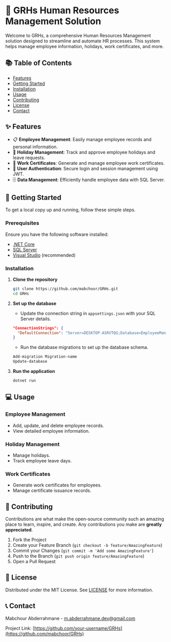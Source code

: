 # 🌟 GRHs Human Resources Management Solution

Welcome to GRHs, a comprehensive Human Resources Management solution designed to streamline and automate HR processes. This system helps manage employee information, holidays, work certificates, and more.

## 📚 Table of Contents
- [Features](#features)
- [Getting Started](#getting-started)
- [Installation](#installation)
- [Usage](#usage)
- [Contributing](#contributing)
- [License](#license)
- [Contact](#contact)

## ✨ Features

- 📋 **Employee Management**: Easily manage employee records and personal information.
- 📆 **Holiday Management**: Track and approve employee holidays and leave requests.
- 📄 **Work Certificates**: Generate and manage employee work certificates.
- 🔐 **User Authentication**: Secure login and session management using JWT.
- 🗄️ **Data Management**: Efficiently handle employee data with SQL Server.

## 🚀 Getting Started

To get a local copy up and running, follow these simple steps.

### Prerequisites

Ensure you have the following software installed:

- [.NET Core](https://dotnet.microsoft.com/download)
- [SQL Server](https://www.microsoft.com/en-us/sql-server/sql-server-downloads)
- [Visual Studio](https://visualstudio.microsoft.com/) (recommended)

### Installation

1. **Clone the repository**

    ```bash
    git clone https://github.com/mabchoor/GRHs.git
    cd GRHs
    ```

2. **Set up the database**

    - Update the connection string in `appsettings.json` with your SQL Server details.

    ```json
    "ConnectionStrings": {
      "DefaultConnection": "Server=DESKTOP-ASRVTQG;Database=EmployeeManagementDB;Trusted_Connection=True;"
    }
    ```

    - Run the database migrations to set up the database schema.
   

    ```bash
    Add-migration Migration-name
    Update-database 
    ```

3. **Run the application**

    ```bash
    dotnet run
    ```

## 💻 Usage

### Employee Management

- Add, update, and delete employee records.
- View detailed employee information.

### Holiday Management

- Manage holidays.
- Track employee leave days.

### Work Certificates

- Generate work certificates for employees.
- Manage certificate issuance records.

## 🤝 Contributing

Contributions are what make the open-source community such an amazing place to learn, inspire, and create. Any contributions you make are **greatly appreciated**.

1. Fork the Project
2. Create your Feature Branch (`git checkout -b feature/AmazingFeature`)
3. Commit your Changes (`git commit -m 'Add some AmazingFeature'`)
4. Push to the Branch (`git push origin feature/AmazingFeature`)
5. Open a Pull Request

## 📜 License

Distributed under the MIT License. See [LICENSE](LICENSE) for more information.

## 📞 Contact

Mabchour Abderrahmane - [m.abderrahmane.dev@gmail.com](mailto:m.abderrahmane.dev@gmail.com)

Project Link: [https://github.com/your-username/GRHs](https://github.com/mabchoor/GRHs)
